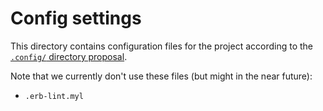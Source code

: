 # Config settings

This directory contains configuration files for the project according to the [`.config/` directory proposal](https://github.com/pi0/config-dir).

Note that we currently don't use these files (but might in the near future):
- `.erb-lint.myl`
